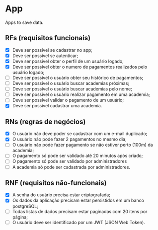 # App

Apps to save data.

## RFs (requisitos funcionais)

- [x] Deve ser possível se cadastrar no app;
- [x] Deve ser possível se autenticar;
- [x] Deve ser possível obter o perfil de um usuário logado;
- [x] Deve ser possível obter o numero de pagamentos realizados pelo usuário logado;
- [ ] Deve ser possível o usuário obter seu histórico de pagamentos;
- [ ] Deve ser possível o usuário buscar academias próximas;
- [ ] Deve ser possível o usuário buscar academias pelo nome;
- [ ] Deve ser possível o usuário realizar pagamento em uma academia;
- [ ] Deve ser possível validar o pagamento de um usuário;
- [x] Deve ser possível cadastrar uma academia.

## RNs (regras de negócios)

- [x] O usuário não deve poder se cadastrar com um e-mail duplicado;
- [x] O usuário não pode fazer 2 pagamentos no mesmo dia;
- [ ] O usuário não pode fazer pagamento se não estiver perto (100m) da academia;
- [ ] O pagamento só pode ser validado até 20 minutos após criado;
- [ ] O pagamento só pode ser validado por administradores
- [ ] A academia só pode ser cadastrada por administradores.

## RNF (requisitos não-funcionais)

- [x] A senha do usuário precisa estar criptografada;
- [x] Os dados da aplicação precisam estar persistidos em um banco postgreSQL;
- [ ] Todas listas de dados precisam estar paginadas com 20 itens por página;
- [ ] O usuário deve ser identificado por um JWT (JSON Web Token).

